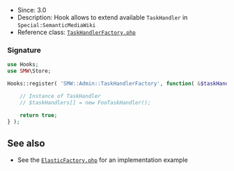 * Since: 3.0
* Description: Hook allows to extend available `TaskHandler` in `Special:SemanticMediaWiki`
* Reference class: [`TaskHandlerFactory.php`][TaskHandlerFactory.php]

### Signature

```php
use Hooks;
use SMW\Store;

Hooks::register( 'SMW::Admin::TaskHandlerFactory', function( &$taskHandlers, Store $store, $outputFormatter, $user ) {

	// Instance of TaskHandler
	// $taskHandlers[] = new FooTaskHandler();

	return true;
} );
```

## See also

- See the [`ElasticFactory.php`][ElasticFactory.php] for an implementation example

[TaskHandlerFactory.php]:https://github.com/SemanticMediaWiki/SemanticMediaWiki/blob/master/src/MediaWiki/Specials/Admin/TaskHandlerFactory.php
[ElasticFactory.php]:https://github.com/SemanticMediaWiki/SemanticMediaWiki/blob/master/src/Elastic/ElasticFactory.php